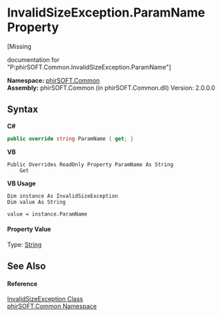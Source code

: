 # InvalidSizeException.ParamName Property 
 

\[Missing <summary> documentation for "P:phirSOFT.Common.InvalidSizeException.ParamName"\]

**Namespace:**&nbsp;<a href="e822f0a1-f524-76ce-c72d-9a62b8c4e673">phirSOFT.Common</a><br />**Assembly:**&nbsp;phirSOFT.Common (in phirSOFT.Common.dll) Version: 2.0.0.0

## Syntax

**C#**<br />
``` C#
public override string ParamName { get; }
```

**VB**<br />
``` VB
Public Overrides ReadOnly Property ParamName As String
	Get
```

**VB Usage**<br />
``` VB Usage
Dim instance As InvalidSizeException
Dim value As String

value = instance.ParamName

```


#### Property Value
Type: <a href="http://msdn2.microsoft.com/en-us/library/s1wwdcbf" target="_blank">String</a>

## See Also


#### Reference
<a href="e2f2c151-0226-3f11-1ac9-0d2c03ac0c3c">InvalidSizeException Class</a><br /><a href="e822f0a1-f524-76ce-c72d-9a62b8c4e673">phirSOFT.Common Namespace</a><br />
